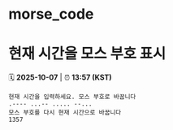 # morse_code
# 현재 시간을 모스 부호 표시
<!-- MORSE_TIME_START -->
🗓️ **2025-10-07** | ⏰ **13:57 (KST)**

```
현재 시간을 입력하세요. 모스 부호로 바꿉니다
.---- ...-- ..... --...
모스 부호를 다시 현재 시간으로 바꿉니다
1357
```
<!-- MORSE_TIME_END -->
